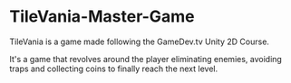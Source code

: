 # TileVania-Master-Game

TileVania is a game made following the GameDev.tv Unity 2D Course.

It's a game that revolves around the player eliminating enemies, avoiding traps and collecting coins to finally reach the next level.
